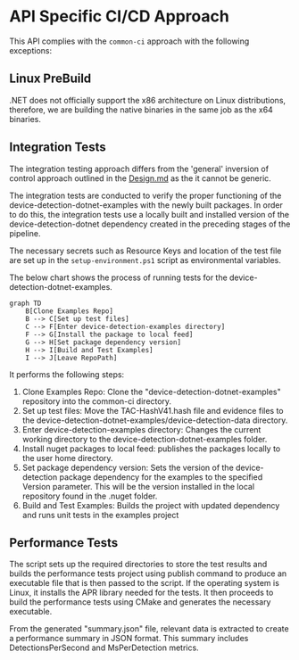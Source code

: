 # API Specific CI/CD Approach
This API complies with the `common-ci` approach with the following exceptions:

## Linux PreBuild

.NET does not officially support the x86 architecture on Linux distributions, therefore, we are building the native binaries in the same job as the x64 binaries. 

## Integration Tests

The integration testing approach differs from the 'general' inversion of control approach outlined in the [Design.md](https://github.com/51Degrees/common-ci/blob/gh-refact/design.md) as the it cannot be generic. 


The integration tests are conducted to verify the proper functioning of the device-detection-dotnet-examples with the newly built packages. In order to do this, the integration tests use a locally built and installed version of the device-detection-dotnet dependency created in the preceding stages of the pipeline. 

The necessary secrets such as Resource Keys and location of the test file are set up in the `setup-environment.ps1` script as environmental variables.  

The below chart shows the process of running tests for the device-detection-dotnet-examples. 

```mermaid
graph TD
    B[Clone Examples Repo]
    B --> C[Set up test files]
    C --> F[Enter device-detection-examples directory]
    F --> G[Install the package to local feed]
    G --> H[Set package dependency version]
    H --> I[Build and Test Examples]
    I --> J[Leave RepoPath]
```

It performs the following steps:

1. Clone Examples Repo: Clone the "device-detection-dotnet-examples" repository into the common-ci directory.
2. Set up test files: Move the TAC-HashV41.hash file and evidence files to the device-detection-dotnet-examples/device-detection-data directory.
3. Enter device-detection-examples directory: Changes the current working directory to the device-detection-dotnet-examples folder.
4. Install nuget packages to local feed: publishes the packages locally to the user home directory.
5. Set package dependency version: Sets the version of the device-detection package dependency for the examples to the specified Version parameter. This will be the version installed in the local repository found in the .nuget folder.
6. Build and Test Examples: Builds the project with updated dependency and runs unit tests in the examples project

## Performance Tests

The script sets up the required directories to store the test results and builds the performance tests project using publish command to produce an executable file that is then passed to the script. If the operating system is Linux, it installs the APR library needed for the tests. It then proceeds to build the performance tests using CMake and generates the necessary executable.

From the generated "summary.json" file, relevant data is extracted to create a performance summary in JSON format. This summary includes DetectionsPerSecond and MsPerDetection metrics.
